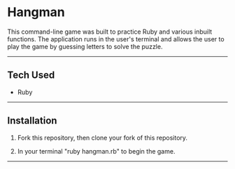 # Hangman

This command-line game was built to practice Ruby and various inbuilt functions. The application runs in the user's terminal and allows the user to play the game by guessing letters to solve the puzzle.

---

## Tech Used

- Ruby 

---

## Installation

1. Fork this repository, then clone your fork of this repository.

2. In your terminal "ruby hangman.rb" to begin the game.

---
